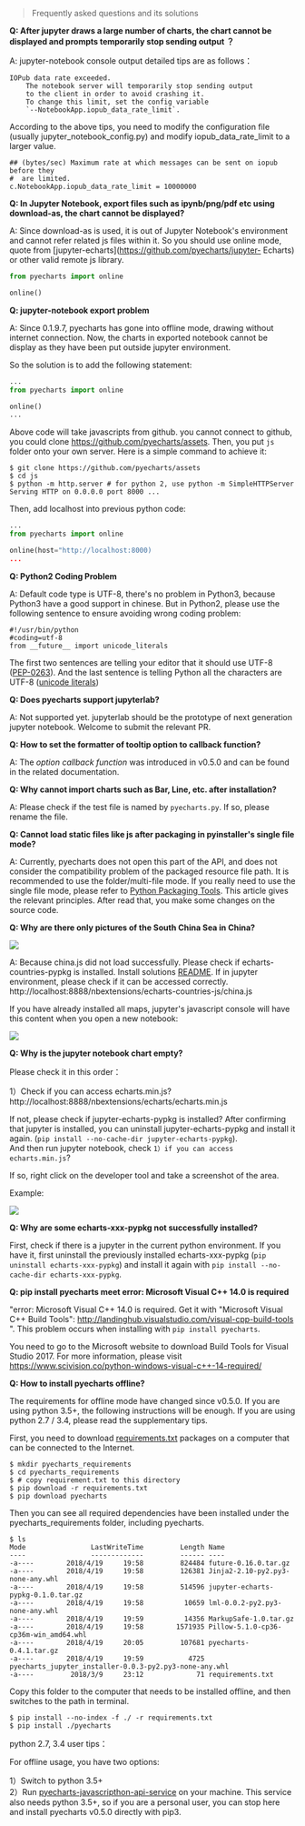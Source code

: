 > Frequently asked questions and its solutions

**Q: After jupyter draws a large number of charts, the chart cannot be displayed and prompts temporarily stop sending output ？**

A: jupyter-notebook console output detailed tips are as follows：

```
IOPub data rate exceeded.
    The notebook server will temporarily stop sending output
    to the client in order to avoid crashing it.
    To change this limit, set the config variable
    `--NotebookApp.iopub_data_rate_limit`.
```

According to the above tips, you need to modify the configuration file (usually jupyter_notebook_config.py) and modify iopub_data_rate_limit to a larger value.

```
## (bytes/sec) Maximum rate at which messages can be sent on iopub before they
#  are limited.
c.NotebookApp.iopub_data_rate_limit = 10000000
```


**Q: In Jupyter Notebook, export files such as ipynb/png/pdf etc using download-as, the chart cannot be displayed?**

A: Since download-as is used, it is out of Jupyter Notebook's environment and cannot refer related js files within it. So you should use online mode, quote from [jupyter-echarts](https://github.com/pyecharts/jupyter- Echarts) or other valid remote js library.

```python
from pyecharts import online

online()
```


**Q: jupyter-notebook export problem**

A: Since 0.1.9.7, pyecharts has gone into offline mode, drawing without internet connection. Now, the charts in exported notebook cannot be display as they have been put outside
jupyter environment.

So the solution is to add the following statement:

```python
...
from pyecharts import online

online()
...
```
Above code will take javascripts from github.
you cannot connect to github, you could clone https://github.com/pyecharts/assets. Then, you put `js` folder onto your own server. Here is a simple command to achieve it:

```
$ git clone https://github.com/pyecharts/assets
$ cd js
$ python -m http.server # for python 2, use python -m SimpleHTTPServer
Serving HTTP on 0.0.0.0 port 8000 ...
```

Then, add localhost into previous python code:

```python
...
from pyecharts import online

online(host="http://localhost:8000)
...
```

**Q: Python2 Coding Problem**

A: Default code type is UTF-8, there's no problem in Python3, because Python3 have a good support in chinese. But in Python2, please use the following sentence to ensure avoiding wrong coding problem:
```
#!/usr/bin/python
#coding=utf-8
from __future__ import unicode_literals
```
The first two sentences are telling your editor that it should use UTF-8 ([PEP-0263](https://www.python.org/dev/peps/pep-0263/)). And the last sentence is telling Python all the characters are UTF-8 ([unicode literals](http://python-future.org/unicode_literals.html))


**Q: Does pyecharts support jupyterlab?**

A: Not supported yet. jupyterlab should be the prototype of next generation jupyter notebook. Welcome to submit the relevant PR.


**Q: How to set the formatter of tooltip option to callback function?**

A: The *option callback function* was introduced in v0.5.0 and can be found in the related documentation.


**Q: Why cannot import charts such as Bar, Line, etc. after installation?**

A: Please check if the test file is named by `pyecharts.py`. If so, please rename the file.


**Q: Cannot load static files like js after packaging in pyinstaller's single file mode?**

A: Currently, pyecharts does not open this part of the API, and does not consider the compatibility problem of the packaged resource file path. It is recommended to use the folder/multi-file mode.
If you really need to use the single file mode, please refer to [Python Packaging Tools](https://kinegratii.github.io/2016/04/23/python-package/). This article gives the relevant principles. After read that, you make some changes on the source code.


**Q: Why are there only pictures of the South China Sea in China?**

![](https://user-images.githubusercontent.com/4280312/37690316-08ef46e0-2ca2-11e8-9f2c-78c41a84bf57.png)

A: Because china.js did not load successfully. Please check if echarts-countries-pypkg is installed. Install solutions [README](https://github.com/pyecharts/pyecharts/blob/master/README.md). If in jupyter environment, please check if it can be accessed correctly. http://localhost:8888/nbextensions/echarts-countries-js/china.js

If you have already installed all maps, jupyter's javascript console will have this content when you open a new notebook:

![](https://user-images.githubusercontent.com/4280312/37921785-a472a2b8-3122-11e8-8ee3-cc80a3901d9d.png)


**Q: Why is the jupyter notebook chart empty?**

Please check it in this order：

1）Check if you can access echarts.min.js? http://localhost:8888/nbextensions/echarts/echarts.min.js

If not, please check if jupyter-echarts-pypkg is installed? After confirming that jupyter is installed, you can uninstall jupyter-echarts-pypkg and install it again. (`pip install --no-cache-dir jupyter-echarts-pypkg`).   
And then run jupyter notebook, check `1）if you can access echarts.min.js`?

If so, right click on the developer tool and take a screenshot of the <script>...</script> area.

Example:  

![](https://user-images.githubusercontent.com/4280312/29354092-4c4eecee-8264-11e7-98bb-06ec1b4c06b6.png)


**Q: Why are some echarts-xxx-pypkg not successfully installed?**

First, check if there is a jupyter in the current python environment. If you have it, first uninstall the previously installed echarts-xxx-pypkg (`pip uninstall echarts-xxx-pypkg`) and install it again with `pip install --no-cache-dir echarts-xxx-pypkg`.


**Q: pip install pyecharts meet error: Microsoft Visual C++ 14.0 is required**

"error: Microsoft Visual C++ 14.0 is required. Get it with "Microsoft Visual C++ Build Tools": http://landinghub.visualstudio.com/visual-cpp-build-tools ". This problem occurs when installing with `pip install pyecharts`.  

You need to go to the Microsoft website to download Build Tools for Visual Studio 2017. For more information, please visit https://www.scivision.co/python-windows-visual-c++-14-required/


**Q: How to install pyecharts offline?**

The requirements for offline mode have changed since v0.5.0. If you are using python 3.5+, the following instructions will be enough. If you are using python 2.7 / 3.4, please read the supplementary tips.

First, you need to download [requirements.txt](https://github.com/pyecharts/pyecharts/blob/master/requirements.txt) packages on a computer that can be connected to the Internet.
``` shell
$ mkdir pyecharts_requirements
$ cd pyecharts_requirements
$ # copy requirement.txt to this directory
$ pip download -r requirements.txt
$ pip download pyecharts
```
Then you can see all required dependencies have been installed under the pyecharts_requirements folder, including pyecharts.
``` shell
$ ls
Mode                LastWriteTime         Length Name
----                -------------         ------ ----
-a----        2018/4/19     19:58         824484 future-0.16.0.tar.gz
-a----        2018/4/19     19:58         126381 Jinja2-2.10-py2.py3-none-any.whl
-a----        2018/4/19     19:58         514596 jupyter-echarts-pypkg-0.1.0.tar.gz
-a----        2018/4/19     19:58          10659 lml-0.0.2-py2.py3-none-any.whl
-a----        2018/4/19     19:59          14356 MarkupSafe-1.0.tar.gz
-a----        2018/4/19     19:58        1571935 Pillow-5.1.0-cp36-cp36m-win_amd64.whl
-a----        2018/4/19     20:05         107681 pyecharts-0.4.1.tar.gz
-a----        2018/4/19     19:59           4725 pyecharts_jupyter_installer-0.0.3-py2.py3-none-any.whl
-a----         2018/3/9     23:12             71 requirements.txt
```
Copy this folder to the computer that needs to be installed offline, and then switches to the path in terminal.

``` shell
$ pip install --no-index -f ./ -r requirements.txt
$ pip install ./pyecharts
```

python 2.7, 3.4 user tips：

For offline usage, you have two options:

1）Switch to python 3.5+  
2）Run [pyecharts-javascripthon-api-service](https://github.com/pyecharts/pyecharts-javascripthon-api-service) on your machine. This service also needs python 3.5+, so if you are a personal user, you can stop here and install pyecharts v0.5.0 directly with pip3.